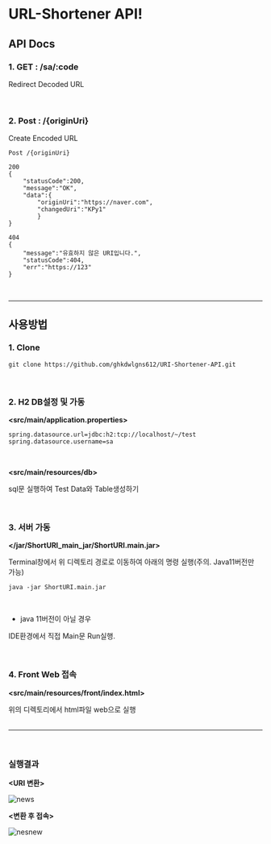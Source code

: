 # URL-Shortener API!

## API Docs

### 1. GET   :   /sa/:code
Redirect Decoded URL   
   
<br/>


### 2. Post   :  /{originUri}
Create Encoded URL   
   
   

```
Post /{originUri}

200
{	
	"statusCode":200,
	"message":"OK",
	"data":{
		"originUri":"https://naver.com",
		"changedUri":"KPy1"
		}
}

404
{
	"message":"유효하지 않은 URI입니다.",
	"statusCode":404,
	"err":"https://123"
}
```
   
<br/>
      
***


## 사용방법

### 1. Clone
```
git clone https://github.com/ghkdwlgns612/URI-Shortener-API.git 
```
   
<br/>


### 2. H2 DB설정 및 가동

**<src/main/application.properties>**
```
spring.datasource.url=jdbc:h2:tcp://localhost/~/test  
spring.datasource.username=sa
```
<br/>

   
**<src/main/resources/db>**

sql문 실행하여 Test Data와 Table생성하기
   
<br/>



### 3. 서버 가동

**</jar/ShortURI_main_jar/ShortURI.main.jar>**

Terminal창에서 위 디렉토리 경로로 이동하여 아래의 명령 실행(주의. Java11버전만 가능)
```
java -jar ShortURI.main.jar
```
  <br/>
 
   
- java 11버전이 아닐 경우

IDE환경에서 직접 Main문 Run실행.


<br/>

### 4. Front Web 접속

**<src/main/resources/front/index.html>**

위의 디렉토리에서 html파일 web으로 실행   
<br/>


***
<br/>

### 실행결과

**<URI 변환>**

![news](https://user-images.githubusercontent.com/68694844/127809391-2704055b-7657-428c-a23e-037203e2aa93.gif)



**<변환 후 접속>**

![nesnew](https://user-images.githubusercontent.com/68694844/127810372-9a1e2243-759a-4f58-8a56-f83eac05171b.gif)

